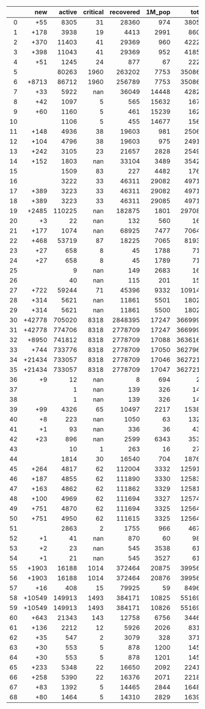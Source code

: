 |    |    new |   active |   critical |   recovered |   1M_pop |   total |
|---:|-------:|---------:|-----------:|------------:|---------:|--------:|
|  0 |    +55 |     8305 |         31 |       28360 |      974 |   38054 |
|  1 |   +178 |     3938 |         19 |        4413 |     2991 |    8605 |
|  2 |   +370 |    11403 |         41 |       29369 |      960 |   42228 |
|  3 |   +398 |    11043 |         41 |       29369 |      952 |   41858 |
|  4 |    +51 |     1245 |         24 |         877 |       67 |    2222 |
|  5 |        |    80263 |       1960 |      263202 |     7753 |  350867 |
|  6 |  +8713 |    86712 |       1960 |      256789 |     7753 |  350867 |
|  7 |    +33 |     5922 |        nan |       36049 |    14448 |   42825 |
|  8 |    +42 |     1097 |          5 |         565 |    15632 |    1670 |
|  9 |    +60 |     1160 |          5 |         461 |    15239 |    1628 |
| 10 |        |     1106 |          5 |         455 |    14677 |    1568 |
| 11 |   +148 |     4936 |         38 |       19603 |      981 |   25064 |
| 12 |   +104 |     4796 |         38 |       19603 |      975 |   24916 |
| 13 |   +242 |     3105 |         23 |       21657 |     2828 |   25495 |
| 14 |   +152 |     1803 |        nan |       33104 |     3489 |   35426 |
| 15 |        |     1509 |         83 |         227 |     4482 |    1765 |
| 16 |        |     3222 |         33 |       46311 |    29082 |   49719 |
| 17 |   +389 |     3223 |         33 |       46311 |    29082 |   49719 |
| 18 |   +389 |     3223 |         33 |       46311 |    29085 |   49719 |
| 19 |  +2485 |   110225 |        nan |      182875 |     1801 |  297083 |
| 20 |     +3 |       22 |        nan |         132 |      560 |     161 |
| 21 |   +177 |     1074 |        nan |       68925 |     7477 |   70645 |
| 22 |   +468 |    53719 |         87 |       18225 |     7065 |   81936 |
| 23 |    +27 |      658 |          8 |          45 |     1788 |     713 |
| 24 |    +27 |      658 |          8 |          45 |     1789 |     713 |
| 25 |        |        9 |        nan |         149 |     2683 |     167 |
| 26 |        |       40 |        nan |         115 |      201 |     155 |
| 27 |   +722 |    59244 |         71 |       45396 |     9332 |  109149 |
| 28 |   +314 |     5621 |        nan |       11861 |     5501 |   18029 |
| 29 |   +314 |     5621 |        nan |       11861 |     5500 |   18029 |
| 30 | +42778 |   705020 |       8318 |     2848395 |    17247 | 3669995 |
| 31 | +42778 |   774706 |       8318 |     2778709 |    17247 | 3669995 |
| 32 |  +8950 |   741812 |       8318 |     2778709 |    17088 | 3636167 |
| 33 |   +744 |   733776 |       8318 |     2778709 |    17050 | 3627961 |
| 34 | +21434 |   733057 |       8318 |     2778709 |    17046 | 3627217 |
| 35 | +21434 |   733057 |       8318 |     2778709 |    17047 | 3627217 |
| 36 |     +9 |       12 |        nan |           8 |      694 |      21 |
| 37 |        |        1 |        nan |         139 |      326 |     143 |
| 38 |        |        1 |        nan |         139 |      326 |     143 |
| 39 |    +99 |     4326 |         65 |       10497 |     2217 |   15386 |
| 40 |     +8 |      223 |        nan |        1050 |       63 |    1328 |
| 41 |     +1 |       93 |        nan |         336 |       36 |     430 |
| 42 |    +23 |      896 |        nan |        2599 |     6343 |    3532 |
| 43 |        |       10 |          1 |         263 |       16 |     273 |
| 44 |        |     1814 |         30 |       16540 |      704 |   18762 |
| 45 |   +264 |     4817 |         62 |      112004 |     3332 |  125911 |
| 46 |   +187 |     4855 |         62 |      111890 |     3330 |  125834 |
| 47 |   +163 |     4862 |         62 |      111862 |     3329 |  125810 |
| 48 |   +100 |     4969 |         62 |      111694 |     3327 |  125747 |
| 49 |   +751 |     4870 |         62 |      111694 |     3325 |  125647 |
| 50 |   +751 |     4950 |         62 |      111615 |     3325 |  125647 |
| 51 |        |     2863 |          2 |        1755 |      966 |    4679 |
| 52 |     +1 |       41 |        nan |         870 |       60 |     987 |
| 53 |     +2 |       23 |        nan |         545 |     3538 |     616 |
| 54 |     +1 |       21 |        nan |         545 |     3527 |     614 |
| 55 |  +1903 |    16188 |       1014 |      372464 |    20875 |  399568 |
| 56 |  +1903 |    16188 |       1014 |      372464 |    20876 |  399568 |
| 57 |    +16 |      408 |         15 |       79925 |       59 |   84967 |
| 58 | +10549 |   149913 |       1493 |      384171 |    10825 |  551696 |
| 59 | +10549 |   149913 |       1493 |      384171 |    10826 |  551696 |
| 60 |   +643 |    21343 |        143 |       12758 |     6756 |   34463 |
| 61 |   +136 |     2212 |         12 |        5926 |     2026 |    8311 |
| 62 |    +35 |      547 |          2 |        3079 |      328 |    3717 |
| 63 |    +30 |      553 |          5 |         878 |     1200 |    1451 |
| 64 |    +30 |      553 |          5 |         878 |     1201 |    1451 |
| 65 |   +233 |     5348 |         22 |       16650 |     2092 |   22414 |
| 66 |   +258 |     5390 |         22 |       16376 |     2071 |   22181 |
| 67 |    +83 |     1392 |          5 |       14465 |     2844 |   16480 |
| 68 |    +80 |     1464 |          5 |       14310 |     2829 |   16397 |